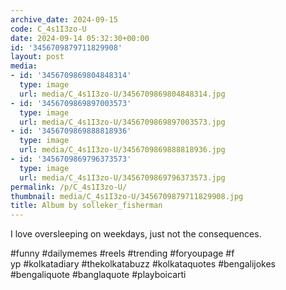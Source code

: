 ```yaml
---
archive_date: 2024-09-15
code: C_4s1I3zo-U
date: 2024-09-14 05:32:30+00:00
id: '3456709879711829908'
layout: post
media:
- id: '3456709869804848314'
  type: image
  url: media/C_4s1I3zo-U/3456709869804848314.jpg
- id: '3456709869897003573'
  type: image
  url: media/C_4s1I3zo-U/3456709869897003573.jpg
- id: '3456709869888818936'
  type: image
  url: media/C_4s1I3zo-U/3456709869888818936.jpg
- id: '3456709869796373573'
  type: image
  url: media/C_4s1I3zo-U/3456709869796373573.jpg
permalink: /p/C_4s1I3zo-U/
thumbnail: media/C_4s1I3zo-U/3456709879711829908.jpg
title: Album by solleker_fisherman
---
```


I love oversleeping on weekdays, just not the consequences.  
  
#funny #dailymemes #reels #trending #foryoupage #f  
yp  #kolkatadiary #thekolkatabuzz #kolkataquotes  #bengalijokes #bengaliquote #banglaquote #playboicarti